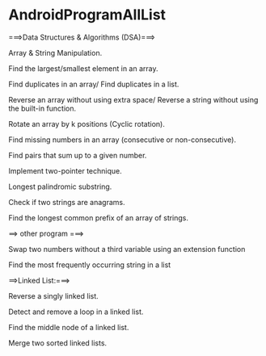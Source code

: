 # AndroidProgramAllList


===>Data Structures & Algorithms (DSA)===>

Array & String Manipulation.

Find the largest/smallest element in an array.

Find duplicates in an array/ Find duplicates in a list.

Reverse an array without using extra space/ Reverse a string without using the built-in function.

Rotate an array by k positions (Cyclic rotation).

Find missing numbers in an array (consecutive or non-consecutive).

Find pairs that sum up to a given number.

Implement two-pointer technique.

Longest palindromic substring.

Check if two strings are anagrams.

Find the longest common prefix of an array of strings.

==> other program ===>

Swap two numbers without a third variable using an extension function

Find the most frequently occurring string in a list


==>Linked List:===>

Reverse a singly linked list.

Detect and remove a loop in a linked list.

Find the middle node of a linked list.

Merge two sorted linked lists.
